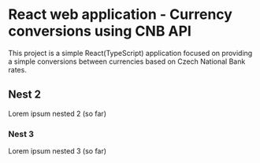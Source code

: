 # React web application - Currency conversions using CNB API

This project is a simple React(TypeScript) application focused on providing a simple conversions between currencies based on Czech National Bank rates. 

## Nest 2

Lorem ipsum nested 2 (so far)

### Nest 3

Lorem ipsum nested 3 (so far)
